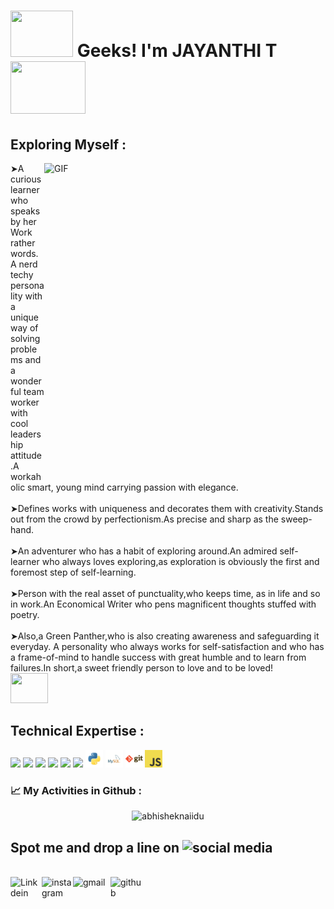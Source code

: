 # <img src="https://media0.giphy.com/media/3o7aCQ8mfzu4ltK0lG/200w.webp?cid=ecf05e47b7lff8znzl569baqlarveq9775zko971dq4vnr94&rid=200w.webp" width="100 px" height="74px"/>  Geeks! I'm JAYANTHI T  <img src="https://cdn.dribbble.com/users/1049434/screenshots/3646085/say_hello.gif" width="120 px" height="84px"/>

## Exploring Myself : 

<img align="right" alt="GIF" src="https://media.giphy.com/media/j0MktH0wmO0U4XVUAx/giphy.gif" width="450" height="500" />
➤A curious learner who speaks by her Work rather words.A nerd techy personality with a unique way of solving problems and a wonderful team worker with cool leadership attitude.A workaholic smart, young mind carrying passion with elegance.
<br><br>
➤Defines works with uniqueness and decorates them with creativity.Stands out from the crowd by perfectionism.As precise and sharp as the sweep-hand.
<br><br>
➤An adventurer who has a habit of exploring around.An admired self-learner who always loves exploring,as exploration is obviously the first and foremost step of self-learning.
<br><br>
➤Person with the real asset of punctuality,who keeps time, as in life and so in work.An Economical Writer who pens magnificent thoughts stuffed with poetry.
<br><br>
➤Also,a Green Panther,who is also creating awareness and safeguarding it everyday.
A personality who always works for self-satisfaction and who has a frame-of-mind to handle success with great humble and to learn from failures.In short,a sweet friendly person to love and to be loved! <br/> <img src="https://media0.giphy.com/media/ftYRPfRi49c0CFjPen/200w.webp?cid=ecf05e47vwyma4ampeqxshlh7bawvge33dw7r9tak8fzu4jt&rid=200w.webp" width="60 px" height="48 px" /> 


## Technical Expertise :

<code><img height="28" src="https://www.drupal.org/files/project-images/bootstrap-stack.png"></code>
<code><img height="28" src="https://hackr.io/tutorials/learn-html-5/logo/logo-html-5?ver=1587977020"></code>
<code><img height="28" src="https://upload.wikimedia.org/wikipedia/commons/thumb/d/d5/CSS3_logo_and_wordmark.svg/1200px-CSS3_logo_and_wordmark.svg.png"></code>
<code><img height="28" src="https://cms-assets.tutsplus.com/uploads/users/1251/posts/31701/preview_image/php-tutsplus.png"></code>
<code><img height="28" src="https://www.freepngimg.com/thumb/java/5-2-java-png-clipart-thumb.png"></code>
<code><img height="28" src="https://www.pinclipart.com/picdir/middle/396-3965857_c-c-programming-language-logo-clipart.png"></code>
<code><img height="28" src="https://raw.githubusercontent.com/github/explore/80688e429a7d4ef2fca1e82350fe8e3517d3494d/topics/python/python.png"></code>
<code><img height="28" src="https://raw.githubusercontent.com/github/explore/80688e429a7d4ef2fca1e82350fe8e3517d3494d/topics/mysql/mysql.png"></code>
<code><img height="28" src="https://raw.githubusercontent.com/github/explore/80688e429a7d4ef2fca1e82350fe8e3517d3494d/topics/git/git.png"></code>
<code><img height="28" src="https://raw.githubusercontent.com/github/explore/80688e429a7d4ef2fca1e82350fe8e3517d3494d/topics/javascript/javascript.png"></code>

### 📈 My Activities in Github : 
<p align="center"> <img src="https://github-readme-stats.vercel.app/api?username=Jayanthi-T&show_icons=true&theme=gotham" alt="abhisheknaiidu" />


## Spot me and drop a line on <img alt="social media" src="https://media1.giphy.com/media/IhIdF3UblqYRdLtNOt/200w.webp?cid=ecf05e47289d61f356268924b2dd55b64b043d96dfafb97f&rid=200w.webp" width="40px" >

<br>

<a href="https://www.linkedin.com/in/jayanthi-t-864202192/" target="_blank">
  <img align="left" alt="Linkdein " width="50px" height="50px" src="https://media1.tenor.com/images/4e7e409f3943464689177a2b5179ce6e/tenor.gif?itemid=16387503" />  
</a>
  
<a href="https://www.instagram.com/jaya_sisters/?hl=en" target="_blank">
  <img align="left" alt=" instagram" width="50px" height="50 px" src="https://media4.giphy.com/media/QWpK88H1g9PtmtQly1/200w.webp?cid=ecf05e47eadyykbebm4ecmviph8lgo8pc9ef80jmc3pxu1rl&rid=200w.webp" /> 
</a>
<a href="mailto:jayanthit2112@gmail.com" target="_blank">
  <img align="left" alt="gmail "  width="60px" src="https://i.pinimg.com/originals/07/99/0d/07990de3a791c7330131934bc546ad25.gif" /> 
</a>
<a href="https://github.com/Jayanthi-T" target="_blank"> 
  <img align="left" alt="github " width="50px" src="https://media2.giphy.com/media/KzJkzjggfGN5Py6nkT/200.webp?cid=ecf05e472so75bua8d9xhpubbfle4kknyejfbfo5gnafiv0i&rid=200.webp" />
</a>
<br/> 

 
